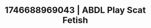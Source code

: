 ---
categories:
- Skin worship
- Flushed cheeks
- AI-generated
- Flushed skin
- Lace and desire
- ASMR
- Cosplay
- Lover's breath
image: /assets/images/1746688969043.jpg
layout: post
seo:
  description: Featured content with premium ABDL Play, Scat Fetish. HD images available.
  keywords: ABDL Play, Scat Fetish
  og_image: /assets/images/1746688969043.jpg
  schema_type: VisualArtwork
tags:
- ABDL Play
- Scat Fetish
- '#1746688969043'
title: 1746688969043 | ABDL Play Scat Fetish
---